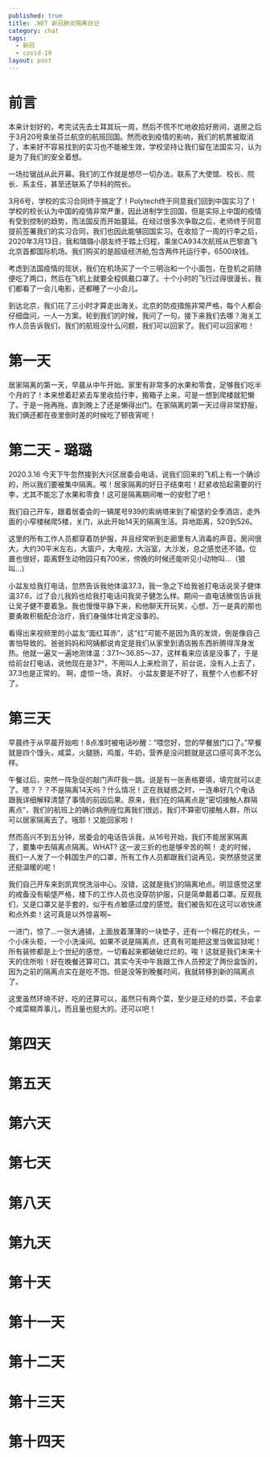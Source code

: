 ```yaml
---
published: true
title: .NET 新冠肺炎隔离日记
category: chat
tags: 
  - 新冠
  - covid-19
layout: post
---
```


# **前言** #

本来计划好的，考完试先去土耳其玩一周，然后不慌不忙地收拾好房间，退房之后于3月20号乘坐芬兰航空的航班回国。然而收到疫情的影响，我们的机票被取消了，本来好不容易找到的实习也不能被生效，学校坚持让我们留在法国实习，认为是为了我们的安全着想。

一场拉锯战从此开幕。我们的工作就是想尽一切办法，联系了大使馆、校长、院长、系主任，甚至还联系了华科的院长。

3月6号，学校的实习合同终于搞定了！Polytech终于同意我们回到中国实习了！学校的校长认为中国的疫情非常严重，因此进制学生回国，但是实际上中国的疫情有受到控制的趋势，而法国反而开始蔓延。在经过很多次争取之后，老师终于同意提前签署我们的实习合同，我们也因此能够回国实习。在收拾了一周的行李之后，2020年3月13日，我和璐璐小朋友终于踏上归程，乘坐CA934次航班从巴黎直飞北京首都国际机场。我们购买的是超级经济舱,包含两件托运行李，6500块钱。

考虑到法国疫情的现状，我们在机场买了一个三明治和一个小面包，在登机之前随便吃了两口，然后在飞机上就要全程佩戴口罩了。十个小时的飞行过得很漫长，我们都看了一会儿电影，还都睡了一小会儿。

到达北京，我们花了三小时才算走出海关。北京的防疫措施非常严格，每个人都会仔细盘问，一人一方案。轮到我们的时候，我问了一句，接下来我们去哪？海关工作人员告诉我们，我们的航班没什么问题，我们可以回家了。我们可以回家啦！

# **第一天** #

居家隔离的第一天，早晨从中午开始。家里有非常多的水果和零食，足够我们吃半个月的了！本来想着赶紧去车里收拾行李，搬箱子上来，可是一想到爬楼就犯懒了。于是一拖再拖，直到晚上了还是懒得出门。在家隔离的第一天过得非常舒服，我们俩还都在夜里倒时差的时候吃了顿夜宵呢！

# **第二天** - 璐璐 #

2020.3.16
今天下午忽然接到大兴区居委会电话，说我们回来的飞机上有一个确诊的，所以我们要被集中隔离。唉！居家隔离的好日子结束啦！赶紧收拾起需要的行李，尤其不能忘了水果和零食！这可是隔离期间唯一的安慰了吧！

我们自己开车，跟着居委会的一辆尾号939的索纳塔来到了榆垡的全季酒店，走外面的小窄楼梯爬5楼，关门，从此开始14天的隔离生活。异地距离，520到526。

这里的所有工作人员都穿着防护服，并且经常听到走廊里有人消毒的声音。房间很大，大约30平米左右，大窗户，大电视，大浴室，大沙发，总之感觉还不错。位置也很好，距离野生动物园只有700米，傍晚的时候还能听见小动物叫...（狼叫...）

小盆友给我打电话，忽然告诉我他体温37.3，我一急之下给我爸打电话说吴子健体温37.6，过了会儿我妈也给我打电话问我吴子健怎么样。期间一直电话微信告诉我让吴子健不要着急。我也慢慢平静下来，和他聊天开玩笑，心想，万一是真的那也要勇敢积极配合治疗，我们身强体壮肯定没事的。

看得出来视频里的小盆友“面红耳赤”，这“红”可能不是因为真的发烧，倒是像自己害怕导致的。爸爸妈妈和阿姨都说肯定是我们从家里到酒店搬东西折腾得浑身发热。他就一遍又一遍地测体温：37.1～36.85～37，这样看来应该是没事了，于是给前台打电话，说他现在是37°，不用叫人上来检测了，前台说，没有人上去了，37.3也是正常的。
啊，虚惊一场，真好。
小盆友要是不好了，我整个人也都不好了。

# **第三天** #

早晨终于从早晨开始啦！8点准时被电话吵醒：“喂您好，您的早餐放门口了。”早餐就是四个馒头，咸菜，火腿肠，鸡蛋，牛奶，营养是没问题就是这口感可真不怎么样。

午餐过后，突然一阵急促的敲门声吓我一跳。说是有一张表格要填，填完就可以走了。嗯？？？不是隔离14天吗？什么情况！正在我疑惑之时，一连串好几个电话跟我详细解释清楚了事情的前因后果。原来，我们在的隔离点是“密切接触人群隔离点”，我们的航班上的确诊病例座位离我们很远，我们不算密切接触人群，所以可以居家隔离去了。哦耶！又能回家啦！

然而高兴不到五分钟，居委会的电话告诉我，从16号开始，我们不能居家隔离了，要集中去隔离点隔离。WHAT? 这一波三折的也是够辛苦的啊！
走的时候，我们一人发了一个韩国生产的口罩，所有工作人员都跟我们说再见，突然感觉这里还挺温暖的呢！

我们自己开车来到凯宾悦洗浴中心。没错，这就是我们的隔离地点。明显感觉这里的戒备没有榆垡严格，楼下的工作人员也没穿防护服，只是简单戴着口罩。反观我们，又是口罩又是手套的，似乎有点敏感过度的感觉。我们被告知在这可以收快递和点外卖！这可真是以外惊喜啊~

一进门，惊了...一张大通铺，上面放着薄薄的一块垫子，还有一个棉花的枕头，一个小床头柜，一个小洗澡间。如果不说是隔离点，还真有可能把这里当做监狱呢！所有装修都是上个世纪的感觉，一切看起来都破破烂烂的。唉！这就是我们未来十天的住所啦！好在晚餐还算可口。其实今天中午我跟工作人员预定了两份盒饭的，因为之前的隔离点实在是吃不饱。但是没等到晚餐时间，我就转移到新的隔离点了。

这里虽然环境不好，吃的还算可以，虽然只有两个菜，至少是正经的炒菜，不会拿个咸菜糊弄事儿，而且量也挺大的。还可以吧！


# **第四天** #


# **第五天** #


# **第六天** #


# **第七天** #

# **第八天** #
# **第九天** #
# **第十天** #
# **第十一天** #
# **第十二天** #
# **第十三天** #
# **第十四天** #